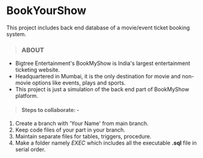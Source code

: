 # BookYourShow

This project includes back end database of a movie/event ticket booking system.

>### ABOUT
- Bigtree Entertainment's BookMyShow is India's largest entertainment ticketing website. 
- Headquartered in Mumbai, it is the only destination for movie and non-movie options like events, plays and sports. 
- This project is just a simulation of the back end part of BookMyShow platform.
  


> #### Steps to collaborate: -

1. Create a branch with 'Your Name' from main branch.
2. Keep code files of your part in your branch.
3. Maintain separate files for tables, triggers, procedure.
4. Make a folder namely *EXEC* which includes all the executable __.sql__ file in serial order.




   

